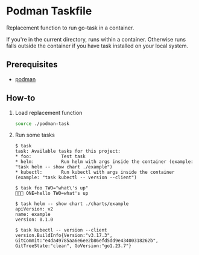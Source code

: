# Podman Taskfile

Replacement function to run go-task in a container.

If you're in the current directory, runs within a container. Otherwise runs falls outside the container if you have task installed on your local system.

## Prerequisites

- [podman](https://podman.io/)

## How-to

1. Load replacement function

    ```sh
    source ./podman-task
    ```

2. Run some tasks

    ```console
    $ task
    task: Available tasks for this project:
    * foo:           Test task
    * helm:          Run helm with args inside the container (example: "task helm -- show chart ./example")
    * kubectl:       Run kubectl with args inside the container (example: "task kubectl -- version --client")

    $ task foo TWO="what\'s up"
    🚗🚗🚗 ONE=hello TWO=what's up

    $ task helm -- show chart ./charts/example
    apiVersion: v2
    name: example
    version: 0.1.0

    $ task kubectl -- version --client
    version.BuildInfo{Version:"v3.17.3", GitCommit:"e4da49785aa6e6ee2b86efd5dd9e43400318262b", GitTreeState:"clean", GoVersion:"go1.23.7"}
    ```

